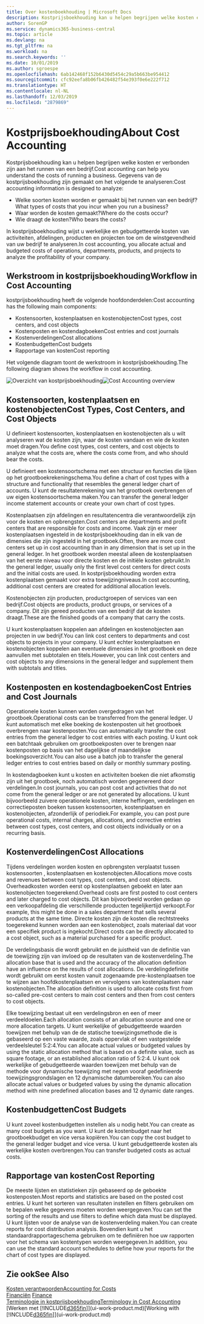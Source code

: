 ```yaml
---
title: Over kostenboekhouding | Microsoft Docs
description: Kostprijsboekhouding kan u helpen begrijpen welke kosten er verbonden zijn aan het runnen van een bedrijf.
author: SorenGP
ms.service: dynamics365-business-central
ms.topic: article
ms.devlang: na
ms.tgt_pltfrm: na
ms.workload: na
ms.search.keywords: ''
ms.date: 10/01/2019
ms.author: sgroespe
ms.openlocfilehash: 6ab142468f152b6430d5454c29a5b663be954412
ms.sourcegitcommit: cfc92eefa8b06fb426482f54e393f0e6e222f712
ms.translationtype: HT
ms.contentlocale: nl-NL
ms.lasthandoff: 12/03/2019
ms.locfileid: "2879869"
---
```

# <a name="about-cost-accounting"></a><span data-ttu-id="41ae1-103">Kostprijsboekhouding</span><span class="sxs-lookup"><span data-stu-id="41ae1-103">About Cost Accounting</span></span>
<span data-ttu-id="41ae1-104">Kostprijsboekhouding kan u helpen begrijpen welke kosten er verbonden zijn aan het runnen van een bedrijf.</span><span class="sxs-lookup"><span data-stu-id="41ae1-104">Cost accounting can help you understand the costs of running a business.</span></span> <span data-ttu-id="41ae1-105">Gegevens van de kostprijsboekhouding zijn gemaakt om het volgende te analyseren:</span><span class="sxs-lookup"><span data-stu-id="41ae1-105">Cost accounting information is designed to analyze:</span></span>  

-   <span data-ttu-id="41ae1-106">Welke soorten kosten worden er gemaakt bij het runnen van een bedrijf?</span><span class="sxs-lookup"><span data-stu-id="41ae1-106">What types of costs that you incur when you run a business?</span></span>  
-   <span data-ttu-id="41ae1-107">Waar worden de kosten gemaakt?</span><span class="sxs-lookup"><span data-stu-id="41ae1-107">Where do the costs occur?</span></span>  
-   <span data-ttu-id="41ae1-108">Wie draagt de kosten?</span><span class="sxs-lookup"><span data-stu-id="41ae1-108">Who bears the costs?</span></span>  

<span data-ttu-id="41ae1-109">In kostprijsboekhouding wijst u werkelijke en gebudgetteerde kosten van activiteiten, afdelingen, producten en projecten toe om de winstgevendheid van uw bedrijf te analyseren.</span><span class="sxs-lookup"><span data-stu-id="41ae1-109">In cost accounting, you allocate actual and budgeted costs of operations, departments, products, and projects to analyze the profitability of your company.</span></span>  

## <a name="workflow-in-cost-accounting"></a><span data-ttu-id="41ae1-110">Werkstroom in kostprijsboekhouding</span><span class="sxs-lookup"><span data-stu-id="41ae1-110">Workflow in Cost Accounting</span></span>  
<span data-ttu-id="41ae1-111">kostprijsboekhouding heeft de volgende hoofdonderdelen:</span><span class="sxs-lookup"><span data-stu-id="41ae1-111">Cost accounting has the following main components:</span></span>  

-   <span data-ttu-id="41ae1-112">Kostensoorten, kostenplaatsen en kostenobjecten</span><span class="sxs-lookup"><span data-stu-id="41ae1-112">Cost types, cost centers, and cost objects</span></span>  
-   <span data-ttu-id="41ae1-113">Kostenposten en kostendagboeken</span><span class="sxs-lookup"><span data-stu-id="41ae1-113">Cost entries and cost journals</span></span>  
-   <span data-ttu-id="41ae1-114">Kostenverdelingen</span><span class="sxs-lookup"><span data-stu-id="41ae1-114">Cost allocations</span></span>  
-   <span data-ttu-id="41ae1-115">Kostenbudgetten</span><span class="sxs-lookup"><span data-stu-id="41ae1-115">Cost budgets</span></span>
-   <span data-ttu-id="41ae1-116">Rapportage van kosten</span><span class="sxs-lookup"><span data-stu-id="41ae1-116">Cost reporting</span></span>  

<span data-ttu-id="41ae1-117">Het volgende diagram toont de werkstroom in kostprijsboekhouding.</span><span class="sxs-lookup"><span data-stu-id="41ae1-117">The following diagram shows the workflow in cost accounting.</span></span>  

<span data-ttu-id="41ae1-118">![Overzicht van kostprijsboekhouding](media/costaccountingoverview.png "CostAccountingOverview")</span><span class="sxs-lookup"><span data-stu-id="41ae1-118">![Cost Accounting overview](media/costaccountingoverview.png "CostAccountingOverview")</span></span>  

## <a name="cost-types-cost-centers-and-cost-objects"></a><span data-ttu-id="41ae1-119">Kostensoorten, kostenplaatsen en kostenobjecten</span><span class="sxs-lookup"><span data-stu-id="41ae1-119">Cost Types, Cost Centers, and Cost Objects</span></span>  
<span data-ttu-id="41ae1-120">U definieert kostensoorten, kostenplaatsen en kostenobjecten als u wilt analyseren wat de kosten zijn, waar de kosten vandaan en wie de kosten moet dragen.</span><span class="sxs-lookup"><span data-stu-id="41ae1-120">You define cost types, cost centers, and cost objects to analyze what the costs are, where the costs come from, and who should bear the costs.</span></span>  

<span data-ttu-id="41ae1-121">U definieert een kostensoortschema met een structuur en functies die lijken op het grootboekrekeningschema.</span><span class="sxs-lookup"><span data-stu-id="41ae1-121">You define a chart of cost types with a structure and functionality that resembles the general ledger chart of accounts.</span></span> <span data-ttu-id="41ae1-122">U kunt de resultatenrekening van het grootboek overbrengen of uw eigen kostensoortschema maken.</span><span class="sxs-lookup"><span data-stu-id="41ae1-122">You can transfer the general ledger income statement accounts or create your own chart of cost types.</span></span>  

<span data-ttu-id="41ae1-123">Kostenplaatsen zijn afdelingen en resultatencentra die verantwoordelijk zijn voor de kosten en opbrengsten.</span><span class="sxs-lookup"><span data-stu-id="41ae1-123">Cost centers are departments and profit centers that are responsible for costs and income.</span></span> <span data-ttu-id="41ae1-124">Vaak zijn er meer kostenplaatsen ingesteld in de kostprijsboekhouding dan in elk van de dimensies die zijn ingesteld in het grootboek.</span><span class="sxs-lookup"><span data-stu-id="41ae1-124">Often, there are more cost centers set up in cost accounting than in any dimension that is set up in the general ledger.</span></span> <span data-ttu-id="41ae1-125">In het grootboek worden meestal alleen de kostenplaatsen van het eerste niveau voor directe kosten en de initiële kosten gebruikt.</span><span class="sxs-lookup"><span data-stu-id="41ae1-125">In the general ledger, usually only the first level cost centers for direct costs and the initial costs are used.</span></span> <span data-ttu-id="41ae1-126">In kostprijsboekhouding worden extra kostenplaatsen gemaakt voor extra toewijzingniveaus.</span><span class="sxs-lookup"><span data-stu-id="41ae1-126">In cost accounting, additional cost centers are created for additional allocation levels.</span></span>  

<span data-ttu-id="41ae1-127">Kostenobjecten zijn producten, productgroepen of services van een bedrijf.</span><span class="sxs-lookup"><span data-stu-id="41ae1-127">Cost objects are products, product groups, or services of a company.</span></span> <span data-ttu-id="41ae1-128">Dit zijn gereed producten van een bedrijf dat de kosten draagt.</span><span class="sxs-lookup"><span data-stu-id="41ae1-128">These are the finished goods of a company that carry the costs.</span></span>  

<span data-ttu-id="41ae1-129">U kunt kostenplaatsen koppelen aan afdelingen en kostenobjecten aan projecten in uw bedrijf.</span><span class="sxs-lookup"><span data-stu-id="41ae1-129">You can link cost centers to departments and cost objects to projects in your company.</span></span> <span data-ttu-id="41ae1-130">U kunt echter kostenplaatsen en kostenobjecten koppelen aan eventuele dimensies in het grootboek en deze aanvullen met subtotalen en titels.</span><span class="sxs-lookup"><span data-stu-id="41ae1-130">However, you can link cost centers and cost objects to any dimensions in the general ledger and supplement them with subtotals and titles.</span></span>  

## <a name="cost-entries-and-cost-journals"></a><span data-ttu-id="41ae1-131">Kostenposten en kostendagboeken</span><span class="sxs-lookup"><span data-stu-id="41ae1-131">Cost Entries and Cost Journals</span></span>  
<span data-ttu-id="41ae1-132">Operationele kosten kunnen worden overgedragen van het grootboek.</span><span class="sxs-lookup"><span data-stu-id="41ae1-132">Operational costs can be transferred from the general ledger.</span></span> <span data-ttu-id="41ae1-133">U kunt automatisch met elke boeking de kostenposten uit het grootboek overbrengen naar kostenposten.</span><span class="sxs-lookup"><span data-stu-id="41ae1-133">You can automatically transfer the cost entries from the general ledger to cost entries with each posting.</span></span> <span data-ttu-id="41ae1-134">U kunt ook een batchtaak gebruiken om grootboekposten over te brengen naar kostenposten op basis van het dagelijkse of maandelijkse boekingsoverzicht.</span><span class="sxs-lookup"><span data-stu-id="41ae1-134">You can also use a batch job to transfer the general ledger entries to cost entries based on daily or monthly summary posting.</span></span>  

<span data-ttu-id="41ae1-135">In kostendagboeken kunt u kosten en activiteiten boeken die niet afkomstig zijn uit het grootboek, noch automatisch worden gegenereerd door verdelingen.</span><span class="sxs-lookup"><span data-stu-id="41ae1-135">In cost journals, you can post cost and activities that do not come from the general ledger or are not generated by allocations.</span></span> <span data-ttu-id="41ae1-136">U kunt bijvoorbeeld zuivere operationele kosten, interne heffingen, verdelingen en correctieposten boeken tussen kostensoorten, kostenplaatsen en kostenobjecten, afzonderlijk of periodiek.</span><span class="sxs-lookup"><span data-stu-id="41ae1-136">For example, you can post pure operational costs, internal charges, allocations, and corrective entries between cost types, cost centers, and cost objects individually or on a recurring basis.</span></span>  

## <a name="cost-allocations"></a><span data-ttu-id="41ae1-137">Kostenverdelingen</span><span class="sxs-lookup"><span data-stu-id="41ae1-137">Cost Allocations</span></span>  
<span data-ttu-id="41ae1-138">Tijdens verdelingen worden kosten en opbrengsten verplaatst tussen kostensoorten , kostenplaatsen en kostenobjecten.</span><span class="sxs-lookup"><span data-stu-id="41ae1-138">Allocations move costs and revenues between cost types, cost centers, and cost objects.</span></span> <span data-ttu-id="41ae1-139">Overheadkosten worden eerst op kostenplaatsen geboekt en later aan kostenobjecten toegerekend.</span><span class="sxs-lookup"><span data-stu-id="41ae1-139">Overhead costs are first posted to cost centers and later charged to cost objects.</span></span> <span data-ttu-id="41ae1-140">Dit kan bijvoorbeeld worden gedaan op een verkoopafdeling die verschillende producten tegelijkertijd verkoopt.</span><span class="sxs-lookup"><span data-stu-id="41ae1-140">For example, this might be done in a sales department that sells several products at the same time.</span></span> <span data-ttu-id="41ae1-141">Directe kosten zijn de kosten die rechtstreeks toegerekend kunnen worden aan een kostenobject, zoals materiaal dat voor een specifiek product is ingekocht.</span><span class="sxs-lookup"><span data-stu-id="41ae1-141">Direct costs can be directly allocated to a cost object, such as a material purchased for a specific product.</span></span>  

<span data-ttu-id="41ae1-142">De verdelingsbasis die wordt gebruikt en de juistheid van de definitie van de toewijzing zijn van invloed op de resultaten van de kostenverdeling.</span><span class="sxs-lookup"><span data-stu-id="41ae1-142">The allocation base that is used and the accuracy of the allocation definition have an influence on the results of cost allocations.</span></span> <span data-ttu-id="41ae1-143">De verdelingdefinitie wordt gebruikt om eerst kosten vanuit zogenaamde pre-kostenplaatsen toe te wijzen aan hoofdkostenplaatsen en vervolgens van kostenplaatsen naar kostenobjecten.</span><span class="sxs-lookup"><span data-stu-id="41ae1-143">The allocation definition is used to allocate costs first from so-called pre-cost centers to main cost centers and then from cost centers to cost objects.</span></span>  

<span data-ttu-id="41ae1-144">Elke toewijzing bestaat uit een verdelingsbron en een of meer verdeeldoelen.</span><span class="sxs-lookup"><span data-stu-id="41ae1-144">Each allocation consists of an allocation source and one or more allocation targets.</span></span> <span data-ttu-id="41ae1-145">U kunt werkelijke of gebudgetteerde waarden toewijzen met behulp van de de statische toewijzingsmethode die is gebaseerd op een vaste waarde, zoals oppervlak of een vastgestelde verdeelsleutel 5:2:4.</span><span class="sxs-lookup"><span data-stu-id="41ae1-145">You can allocate actual values or budgeted values by using the static allocation method that is based on a definite value, such as square footage, or an established allocation ratio of 5:2:4.</span></span> <span data-ttu-id="41ae1-146">U kunt ook werkelijke of gebudgetteerde waarden toewijzen met behulp van de methode voor dynamische toewijzing met negen vooraf gedefinieerde toewijzingsgrondslagen en 12 dynamische datumbereiken.</span><span class="sxs-lookup"><span data-stu-id="41ae1-146">You can also allocate actual values or budgeted values by using the dynamic allocation method with nine predefined allocation bases and 12 dynamic date ranges.</span></span>  

## <a name="cost-budgets"></a><span data-ttu-id="41ae1-147">Kostenbudgetten</span><span class="sxs-lookup"><span data-stu-id="41ae1-147">Cost Budgets</span></span>  
<span data-ttu-id="41ae1-148">U kunt zoveel kostenbudgetten instellen als u nodig hebt.</span><span class="sxs-lookup"><span data-stu-id="41ae1-148">You can create as many cost budgets as you want.</span></span> <span data-ttu-id="41ae1-149">U kunt de kostenbudget naar het grootboekbudget en vice versa kopiëren.</span><span class="sxs-lookup"><span data-stu-id="41ae1-149">You can copy the cost budget to the general ledger budget and vice versa.</span></span> <span data-ttu-id="41ae1-150">U kunt gebudgetteerde kosten als werkelijke kosten overbrengen.</span><span class="sxs-lookup"><span data-stu-id="41ae1-150">You can transfer budgeted costs as actual costs.</span></span>  

## <a name="cost-reporting"></a><span data-ttu-id="41ae1-151">Rapportage van kosten</span><span class="sxs-lookup"><span data-stu-id="41ae1-151">Cost Reporting</span></span>  
<span data-ttu-id="41ae1-152">De meeste lijsten en statistieken zijn gebaseerd op de geboekte kostenposten.</span><span class="sxs-lookup"><span data-stu-id="41ae1-152">Most reports and statistics are based on the posted cost entries.</span></span> <span data-ttu-id="41ae1-153">U kunt het sorteren van resultaten instellen en filters gebruiken om te bepalen welke gegevens moeten worden weergegeven.</span><span class="sxs-lookup"><span data-stu-id="41ae1-153">You can set the sorting of the results and use filters to define which data must be displayed.</span></span> <span data-ttu-id="41ae1-154">U kunt lijsten voor de analyse van de kostenverdeling maken.</span><span class="sxs-lookup"><span data-stu-id="41ae1-154">You can create reports for cost distribution analysis.</span></span> <span data-ttu-id="41ae1-155">Bovendien kunt u het standaardrapportageschema gebruiken om te definiëren hoe uw rapporten voor het schema van kostentypen worden weergegeven.</span><span class="sxs-lookup"><span data-stu-id="41ae1-155">In addition, you can use the standard account schedules to define how your reports for the chart of cost types are displayed.</span></span>  

## <a name="see-also"></a><span data-ttu-id="41ae1-156">Zie ook</span><span class="sxs-lookup"><span data-stu-id="41ae1-156">See Also</span></span>  
 [<span data-ttu-id="41ae1-157">Kosten verantwoorden</span><span class="sxs-lookup"><span data-stu-id="41ae1-157">Accounting for Costs</span></span>](finance-manage-cost-accounting.md)  
 <span data-ttu-id="41ae1-158">[Financiën](finance.md) </span><span class="sxs-lookup"><span data-stu-id="41ae1-158">[Finance](finance.md) </span></span>  
 [<span data-ttu-id="41ae1-159">Terminologie in kostprijsboekhouding</span><span class="sxs-lookup"><span data-stu-id="41ae1-159">Terminology in Cost Accounting</span></span>](finance-terminology-in-cost-accounting.md)  
 <span data-ttu-id="41ae1-160">[Werken met [!INCLUDE[d365fin](includes/d365fin_md.md)]](ui-work-product.md)</span><span class="sxs-lookup"><span data-stu-id="41ae1-160">[Working with [!INCLUDE[d365fin](includes/d365fin_md.md)]](ui-work-product.md)</span></span>

